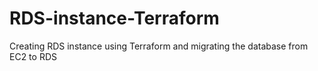 # RDS-instance-Terraform
Creating RDS instance using Terraform and migrating the database from EC2 to RDS
